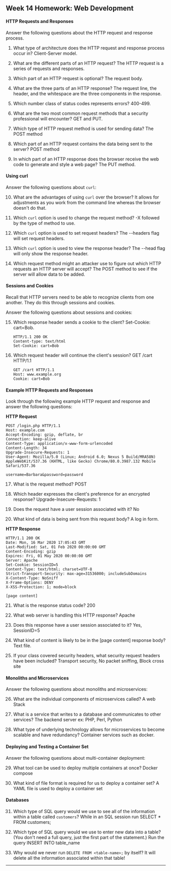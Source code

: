 ## Week 14 Homework: Web Development


#### HTTP Requests and Responses

Answer the following questions about the HTTP request and response process.

1. What type of architecture does the HTTP request and response process occur in? Client-Server model.

2. What are the different parts of an HTTP request? 
The HTTP request is a series of requests and responses.

3. Which part of an HTTP request is optional? The request body.

4. What are the three parts of an HTTP response?
 The request line, the header, and the whitespace are the three components in the response.

5. Which number class of status codes represents errors? 400-499.

6. What are the two most common request methods that a security professional will encounter?
GET and PUT.

7. Which type of HTTP request method is used for sending data? The POST method

8. Which part of an HTTP request contains the data being sent to the server? POST method

9. In which part of an HTTP response does the browser receive the web code to generate and style a web page? The PUT method.

#### Using curl

Answer the following questions about `curl`:

10. What are the advantages of using `curl` over the browser? It allows for adjustments as you work from the command line whereas the browser doesn't do that.

11. Which `curl` option is used to change the request method?
-X followed by the type of method to use.

12. Which `curl` option is used to set request headers?
 The --headers flag will set request headers.

13. Which `curl` option is used to view the response header? 
The --head flag will only show the response header.

14. Which request method might an attacker use to figure out which HTTP requests an HTTP server will accept? The POST method to see if the server will allow data to be added.

#### Sessions and Cookies

Recall that HTTP servers need to be able to recognize clients from one another. They do this through sessions and cookies.

Answer the following questions about sessions and cookies:

15. Which response header sends a cookie to the client? Set-Cookie: cart=Bob.

    ```HTTP
    HTTP/1.1 200 OK
    Content-type: text/html
    Set-Cookie: cart=Bob
    ```

16. Which request header will continue the client's session? GET /cart HTTP/1.1

    ```HTTP
    GET /cart HTTP/1.1
    Host: www.example.org
    Cookie: cart=Bob
    ```

#### Example HTTP Requests and Responses

Look through the following example HTTP request and response and answer the following questions:

**HTTP Request**

```HTTP
POST /login.php HTTP/1.1
Host: example.com
Accept-Encoding: gzip, deflate, br
Connection: keep-alive
Content-Type: application/x-www-form-urlencoded
Content-Length: 34
Upgrade-Insecure-Requests: 1
User-Agent: Mozilla/5.0 (Linux; Android 6.0; Nexus 5 Build/MRA58N) AppleWebKit/537.36 (KHTML, like Gecko) Chrome/80.0.3987.132 Mobile Safari/537.36

username=Barbara&password=password
```

17. What is the request method? POST

18. Which header expresses the client's preference for an encrypted response? Upgrade-Insecure-Requests: 1

19. Does the request have a user session associated with it? No

20. What kind of data is being sent from this request body? A log in form.

**HTTP Response**

```HTTP
HTTP/1.1 200 OK
Date: Mon, 16 Mar 2020 17:05:43 GMT
Last-Modified: Sat, 01 Feb 2020 00:00:00 GMT
Content-Encoding: gzip
Expires: Fri, 01 May 2020 00:00:00 GMT
Server: Apache
Set-Cookie: SessionID=5
Content-Type: text/html; charset=UTF-8
Strict-Transport-Security: max-age=31536000; includeSubDomains
X-Content-Type: NoSniff
X-Frame-Options: DENY
X-XSS-Protection: 1; mode=block

[page content]
```

21. What is the response status code? 200

22. What web server is handling this HTTP response? Apache

23. Does this response have a user session associated to it? Yes, SessionID=5

24. What kind of content is likely to be in the [page content] response body? Text file.

25. If your class covered security headers, what security request headers have been included?
Transport security, No packet sniffing, Block cross site
#### Monoliths and Microservices

Answer the following questions about monoliths and microservices:

26. What are the individual components of microservices called? A web Stack

27. What is a service that writes to a database and communicates to other services? The backend server ex: PHP, Perl, Python

28. What type of underlying technology allows for microservices to become scalable and have redundancy? Container services such as docker.

#### Deploying and Testing a Container Set

Answer the following questions about multi-container deployment:

29. What tool can be used to deploy multiple containers at once? Docker compose

30. What kind of file format is required for us to deploy a container set? A YAML file is used to deploy a container set

#### Databases

31. Which type of SQL query would we use to see all of the information within a table called `customers`? While in an SQL session run SELECT * FROM customers;

32. Which type of SQL query would we use to enter new data into a table? (You don't need a full query, just the first part of the statement.) Run the query INSERT INTO table_name 

33. Why would we never run `DELETE FROM <table-name>;` by itself? It will delete all the information associated within that table!

---

